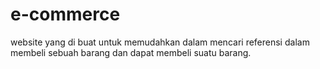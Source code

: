# e-commerce
website yang di buat untuk memudahkan dalam mencari referensi dalam membeli sebuah barang dan dapat membeli suatu barang.
